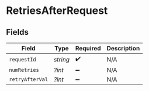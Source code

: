 # RetriesAfterRequest


## Fields

| Field              | Type               | Required           | Description        |
| ------------------ | ------------------ | ------------------ | ------------------ |
| `requestId`        | *string*           | :heavy_check_mark: | N/A                |
| `numRetries`       | *?int*             | :heavy_minus_sign: | N/A                |
| `retryAfterVal`    | *?int*             | :heavy_minus_sign: | N/A                |